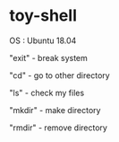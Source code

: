 # toy-shell
OS : Ubuntu 18.04

"exit" - break system

"cd" - go to other directory

"ls" - check my files

"mkdir" - make directory

"rmdir" - remove directory
